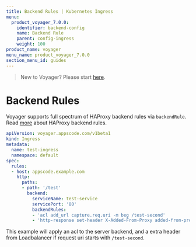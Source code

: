 ```yaml
---
title: Backend Rules | Kubernetes Ingress
menu:
  product_voyager_7.0.0:
    identifier: backend-config
    name: Backend Rule
    parent: config-ingress
    weight: 100
product_name: voyager
menu_name: product_voyager_7.0.0
section_menu_id: guides
---
```


> New to Voyager? Please start [here](/products/voyager/7.0.0/concepts/overview).

# Backend Rules

Voyager supports full spectrum of HAProxy backend rules via `backendRule`. Read [more](https://cbonte.github.io/haproxy-dconv/1.7/configuration.html)
about HAProxy backend rules.

```yaml
apiVersion: voyager.appscode.com/v1beta1
kind: Ingress
metadata:
  name: test-ingress
  namespace: default
spec:
  rules:
  - host: appscode.example.com
    http:
      paths:
      - path: '/test'
        backend:
          serviceName: test-service
          servicePort: '80'
          backendRules:
          - 'acl add_url capture.req.uri -m beg /test-second'
          - 'http-response set-header X-Added-From-Proxy added-from-proxy if add_url'
```

This example will apply an acl to the server backend, and a extra header from Loadbalancer if request uri
starts with `/test-second`.